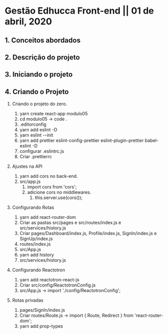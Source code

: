 # Gestão Edhucca Front-end || 01 de abril, 2020

##  1.  Conceitos abordados

##  2.  Descrição do projeto

##  3.  Iniciando o projeto

##  4.  Criando o Projeto

1.  Criando o projeto do zero.
    1.  yarn create react-app modulo05
    2.  cd modulo05 -> code .
    3.  .editorconfig
    4.  yarn add eslint -D
    5.  yarn eslint --init
    6.  yarn add prettier eslint-config-prettier eslint-plugin-prettier babel-eslint -D
    7.  configurar .eslintrc.js
    8.  Criar .prettierrc

2.  Ajustes na API
    1.  yarn add cors no back-end.
    2.  src/app.js
        1.  import cors from 'cors';
        2.  adicione cors no middlewares.
            1.  this.server.use(cors());

3.  Configurando Rotas
    1.  yarn add react-router-dom
    2.  Criar as pastas src/pages e src/routes/index.js e src/services/history.js
    3.  Criar pages/Dashboard/index.js, Profile/index.js, SignIn/index.js e SignUp/index.js
    4.  routes/index.js
    5.  src/App.js
    6.  yarn add history
    7.  src/services/history.js

4.  Configurando Reactotron
    1.  yarn add reactotron-react-js
    2.  Criar src/config/ReactotronConfig.js
    3.  src/App.js -> import './config/ReactotronConfig';

5.  Rotas privadas
    1.  pages/SignIn/index.js
    2.  Criar routes/Route.js -> import { Route, Redirect } from 'react-router-dom';
    3.  yarn add prop-types

